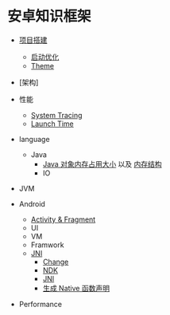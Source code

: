 # 安卓知识框架


- [项目搭建](Android/project/new_project.md)
    - [启动优化](Android/project/startup_speed_optimization.md)
    - [Theme](Android/project/theme.md)
- [架构]

- 性能
    - [System Tracing](Android/performance/system_tracing/tracing.md)
    - [Launch Time](Android/performance/lanch_time.md)


- language
    - Java
        - [Java 对象内存占用大小](https://www.cnblogs.com/milovetingting/p/12924060.html) 以及 [内存结构](https://juejin.cn/post/6950920684768296996)
        - IO

- JVM


- Android
    - [Activity & Fragment](Android/activity_and_fragment.md)
    - UI
    - VM
    - Framwork
    - [JNI](Android/jni/jni.md)
        - [Change](Android/jni/change_log.md)
        - [NDK](Android/jni/ndk.md)
        - [JNI](Android/jni/jni.md)
        - [生成 Native 函数声明](Android/jni/generate_function_decleration.md)


- Performance
